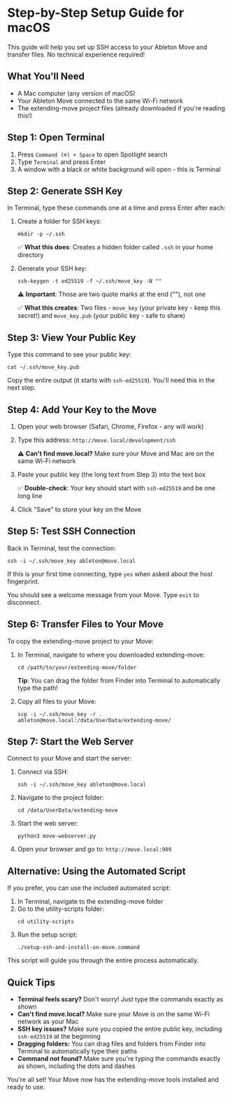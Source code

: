 # Step-by-Step Setup Guide for macOS

This guide will help you set up SSH access to your Ableton Move and transfer files. No technical experience required!

## What You'll Need

- A Mac computer (any version of macOS)
- Your Ableton Move connected to the same Wi-Fi network
- The extending-move project files (already downloaded if you're reading this!)

## Step 1: Open Terminal

1. Press `Command (⌘) + Space` to open Spotlight search
2. Type `Terminal` and press Enter
3. A window with a black or white background will open - this is Terminal

## Step 2: Generate SSH Key

In Terminal, type these commands one at a time and press Enter after each:

1. Create a folder for SSH keys:
   ```
   mkdir -p ~/.ssh
   ```
   ✅ **What this does**: Creates a hidden folder called `.ssh` in your home directory

2. Generate your SSH key:
   ```
   ssh-keygen -t ed25519 -f ~/.ssh/move_key -N ""
   ```
   ⚠️ **Important**: Those are two quote marks at the end (""), not one
   
   ✅ **What this creates**: Two files - `move_key` (your private key - keep this secret!) and `move_key.pub` (your public key - safe to share)

## Step 3: View Your Public Key

Type this command to see your public key:
```
cat ~/.ssh/move_key.pub
```

Copy the entire output (it starts with `ssh-ed25519`). You'll need this in the next step.

## Step 4: Add Your Key to the Move

1. Open your web browser (Safari, Chrome, Firefox - any will work)
2. Type this address: `http://move.local/development/ssh`
   
   ⚠️ **Can't find move.local?** Make sure your Move and Mac are on the same Wi-Fi network
   
3. Paste your public key (the long text from Step 3) into the text box
   
   ✅ **Double-check**: Your key should start with `ssh-ed25519` and be one long line
   
4. Click "Save" to store your key on the Move

## Step 5: Test SSH Connection

Back in Terminal, test the connection:
```
ssh -i ~/.ssh/move_key ableton@move.local
```

If this is your first time connecting, type `yes` when asked about the host fingerprint.

You should see a welcome message from your Move. Type `exit` to disconnect.

## Step 6: Transfer Files to Your Move

To copy the extending-move project to your Move:

1. In Terminal, navigate to where you downloaded extending-move:
   ```
   cd /path/to/your/extending-move/folder
   ```
   
   **Tip**: You can drag the folder from Finder into Terminal to automatically type the path!

2. Copy all files to your Move:
   ```
   scp -i ~/.ssh/move_key -r . ableton@move.local:/data/UserData/extending-move/
   ```

## Step 7: Start the Web Server

Connect to your Move and start the server:

1. Connect via SSH:
   ```
   ssh -i ~/.ssh/move_key ableton@move.local
   ```

2. Navigate to the project folder:
   ```
   cd /data/UserData/extending-move
   ```

3. Start the web server:
   ```
   python3 move-webserver.py
   ```

4. Open your browser and go to: `http://move.local:909`

## Alternative: Using the Automated Script

If you prefer, you can use the included automated script:

1. In Terminal, navigate to the extending-move folder
2. Go to the utility-scripts folder:
   ```
   cd utility-scripts
   ```
3. Run the setup script:
   ```
   ./setup-ssh-and-install-on-move.command
   ```

This script will guide you through the entire process automatically.

## Quick Tips

- **Terminal feels scary?** Don't worry! Just type the commands exactly as shown
- **Can't find move.local?** Make sure your Move is on the same Wi-Fi network as your Mac
- **SSH key issues?** Make sure you copied the entire public key, including `ssh-ed25519` at the beginning
- **Dragging folders:** You can drag files and folders from Finder into Terminal to automatically type their paths
- **Command not found?** Make sure you're typing the commands exactly as shown, including the dots and dashes

You're all set! Your Move now has the extending-move tools installed and ready to use.